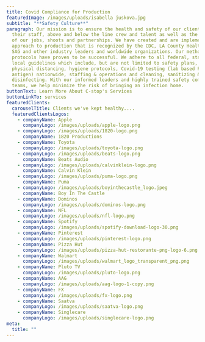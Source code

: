 ```yaml
---
title: Covid Compliance for Production
featuredImage: /images/uploads/isabella juskova.jpg
subtitle: "**Safety Culture**"
paragraph: Our mission is to ensure the health and safety of our clients and
  their staff, above and below the line crew and talent as well as the integrity
  of our jobs, shoots and partnerships. We have created and are implementing an
  approach to production that is recognized by the CDC, LA County Health, IATSE,
  SAG and other industry leaders and worldwide organizations. Our methods and
  protocols have proven to be successful. We adhere to all federal, state and
  local guidelines which include, but are not limited to safety plans,
  physical distancing, hygiene protocols, Covid-19 testing (lab based PCR and
  antigen) nationwide, staffing & operations and cleaning, sanitizing &
  disinfecting. With our informed leaders and highly trained safety compliance
  teams, we help minimize the risk of bringing an infection home.
buttonText: Learn More About C-stop's Services
buttonLinkTo: services
featuredClients:
  carouselTitle: Clients we've kept healthy....
  featuredClientsLogos:
    - companyName: Apple
      companyLogo: /images/uploads/apple-logo.png
    - companyLogo: /images/uploads/1820-logo.png
      companyName: 1820 Productions
    - companyName: Toyota
      companyLogo: /images/uploads/toyota-logo.png
    - companyLogo: /images/uploads/beats-logo.png
      companyName: Beats Audio
    - companyLogo: /images/uploads/calvinklein-logo.png
      companyName: Calvin Klein
    - companyLogo: /images/uploads/puma-logo.png
      companyName: Puma
    - companyLogo: /images/uploads/boyinthecastle_logo.jpeg
      companyName: Boy In The Castle
    - companyName: Dominos
      companyLogo: /images/uploads/dominos-logo.png
    - companyName: NFL
      companyLogo: /images/uploads/nfl-logo.png
    - companyName: Spotify
      companyLogo: /images/uploads/spotify-download-logo-30.png
    - companyName: Pinterest
      companyLogo: /images/uploads/pinterest-logo.png
    - companyName: Pizza Hut
      companyLogo: /images/uploads/pizza-hut-restorante-png-logo-6.png
    - companyName: Walmart
      companyLogo: /images/uploads/walmart_logo_transparent_png.png
    - companyName: Pluto TV
      companyLogo: /images/uploads/pluto-logo.png
    - companyName: AAG
      companyLogo: /images/uploads/aag-logo-1-copy.png
    - companyName: FX
      companyLogo: /images/uploads/fx-logo.png
    - companyName: Saatva
      companyLogo: /images/uploads/saatva-logo.png
    - companyName: Singlecare
      companyLogo: /images/uploads/singlecare-logo.png
meta:
  title: ""
---
```

